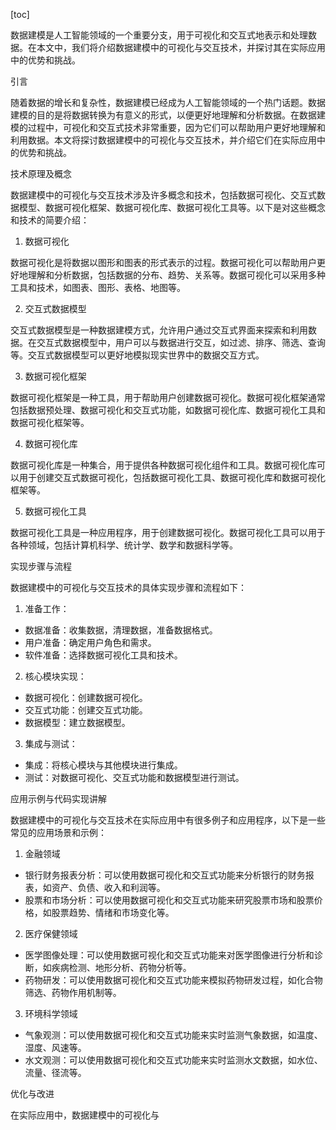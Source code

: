 
[toc]                    
                
                
数据建模是人工智能领域的一个重要分支，用于可视化和交互式地表示和处理数据。在本文中，我们将介绍数据建模中的可视化与交互技术，并探讨其在实际应用中的优势和挑战。

引言

随着数据的增长和复杂性，数据建模已经成为人工智能领域的一个热门话题。数据建模的目的是将数据转换为有意义的形式，以便更好地理解和分析数据。在数据建模的过程中，可视化和交互式技术非常重要，因为它们可以帮助用户更好地理解和利用数据。本文将探讨数据建模中的可视化与交互技术，并介绍它们在实际应用中的优势和挑战。

技术原理及概念

数据建模中的可视化与交互技术涉及许多概念和技术，包括数据可视化、交互式数据模型、数据可视化框架、数据可视化库、数据可视化工具等。以下是对这些概念和技术的简要介绍：

1. 数据可视化

数据可视化是将数据以图形和图表的形式表示的过程。数据可视化可以帮助用户更好地理解和分析数据，包括数据的分布、趋势、关系等。数据可视化可以采用多种工具和技术，如图表、图形、表格、地图等。

2. 交互式数据模型

交互式数据模型是一种数据建模方式，允许用户通过交互式界面来探索和利用数据。在交互式数据模型中，用户可以与数据进行交互，如过滤、排序、筛选、查询等。交互式数据模型可以更好地模拟现实世界中的数据交互方式。

3. 数据可视化框架

数据可视化框架是一种工具，用于帮助用户创建数据可视化。数据可视化框架通常包括数据预处理、数据可视化和交互式功能，如数据可视化库、数据可视化工具和数据可视化框架等。

4. 数据可视化库

数据可视化库是一种集合，用于提供各种数据可视化组件和工具。数据可视化库可以用于创建交互式数据可视化，包括数据可视化工具、数据可视化库和数据可视化框架等。

5. 数据可视化工具

数据可视化工具是一种应用程序，用于创建数据可视化。数据可视化工具可以用于各种领域，包括计算机科学、统计学、数学和数据科学等。

实现步骤与流程

数据建模中的可视化与交互技术的具体实现步骤和流程如下：

1. 准备工作：

- 数据准备：收集数据，清理数据，准备数据格式。
- 用户准备：确定用户角色和需求。
- 软件准备：选择数据可视化工具和技术。

2. 核心模块实现：

- 数据可视化：创建数据可视化。
- 交互式功能：创建交互式功能。
- 数据模型：建立数据模型。

3. 集成与测试：

- 集成：将核心模块与其他模块进行集成。
- 测试：对数据可视化、交互式功能和数据模型进行测试。

应用示例与代码实现讲解

数据建模中的可视化与交互技术在实际应用中有很多例子和应用程序，以下是一些常见的应用场景和示例：

1. 金融领域

- 银行财务报表分析：可以使用数据可视化和交互式功能来分析银行的财务报表，如资产、负债、收入和利润等。
- 股票和市场分析：可以使用数据可视化和交互式功能来研究股票市场和股票价格，如股票趋势、情绪和市场变化等。

2. 医疗保健领域

- 医学图像处理：可以使用数据可视化和交互式功能来对医学图像进行分析和诊断，如疾病检测、地形分析、药物分析等。
- 药物研发：可以使用数据可视化和交互式功能来模拟药物研发过程，如化合物筛选、药物作用机制等。

3. 环境科学领域

- 气象观测：可以使用数据可视化和交互式功能来实时监测气象数据，如温度、湿度、风速等。
- 水文观测：可以使用数据可视化和交互式功能来实时监测水文数据，如水位、流量、径流等。

优化与改进

在实际应用中，数据建模中的可视化与

